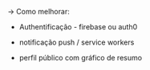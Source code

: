 

-> Como melhorar:
- Authentificação - firebase ou auth0

- notificação push / service workers

- perfil público com gráfico de resumo
